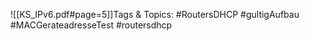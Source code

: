 
![[KS_IPv6.pdf#page=5]]Tags & Topics:
   #RoutersDHCP
   #gultigAufbau
   #MACGerateadresseTest
   #routersdhcp